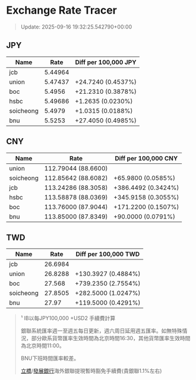 # Exchange Rate Tracer

> Update: 2025-09-16 19:32:25.542790+00:00

## JPY

| Name      |    Rate | Diff per 100,000 JPY   |
|-----------|---------|------------------------|
| jcb       | 5.44964 |                        |
| union     | 5.47437 | +24.7240 (0.4537%)     |
| boc       | 5.4956  | +21.2310 (0.3878%)     |
| hsbc      | 5.49686 | +1.2635 (0.0230%)      |
| soicheong | 5.4979  | +1.0315 (0.0188%)      |
| bnu       | 5.5253  | +27.4050 (0.4985%)     |

## CNY

| Name      | Rate                | Diff per 100,000 CNY   |
|-----------|---------------------|------------------------|
| union     | 112.79044	(88.6600) |                        |
| soicheong | 112.85642	(88.6082) | +65.9800 (0.0585%)     |
| jcb       | 113.24286	(88.3058) | +386.4492 (0.3424%)    |
| hsbc      | 113.58878	(88.0369) | +345.9158 (0.3055%)    |
| boc       | 113.76000	(87.9044) | +171.2200 (0.1507%)    |
| bnu       | 113.85000	(87.8349) | +90.0000 (0.0791%)     |

## TWD

| Name      |    Rate | Diff per 100,000 TWD   |
|-----------|---------|------------------------|
| jcb       | 26.6984 |                        |
| union     | 26.8288 | +130.3927 (0.4884%)    |
| boc       | 27.568  | +739.2350 (2.7554%)    |
| soicheong | 27.8505 | +282.5000 (1.0247%)    |
| bnu       | 27.97   | +119.5000 (0.4291%)    |


> ¹ IB以每JPY100,000 +USD2 手續費計算
>
> 銀聯系統匯率週一至週五每日更新，週六周日延用週五匯率。如無特殊情況，部分歐系貨幣匯率生效時間為北京時間16:30，其他貨幣匯率生效時間為北京時間11:00。
>
> BNU下班時間匯率較差。
>
> [立橋](https://www.wlbank.com.mo/uploads/ueditor/file/20181211/1544536513900230.pdf)/[發展銀行](https://www.mdb.com.mo/Service_Charges_20230728.pdf)海外銀聯提現暫時豁免手續費(貴銀聯1.1%左右)

